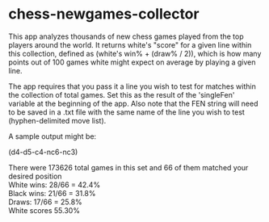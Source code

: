 # chess-newgames-collector
This app analyzes thousands of new chess games played from the top players around the world. It returns white's "score" for a given line within this collection, defined as (white's win% + (draw% / 2)), which is how many points out of 100 games white might expect on average by playing a given line. 

The app requires that you pass it a line you wish to test for matches within the collection of total games. Set this as the result of the 'singleFen' variable at the beginning of the app. Also note that the FEN string will need to be saved in a .txt file with the same name of the line you wish to test (hyphen-delimited move list).

A sample output might be:

(d4-d5-c4-nc6-nc3)

There were 173626 total games in this set and 66 of them matched your desired position  
White wins: 28/66 = 42.4%  
Black wins: 21/66 = 31.8%  
Draws: 17/66 = 25.8%  
White scores 55.30%
